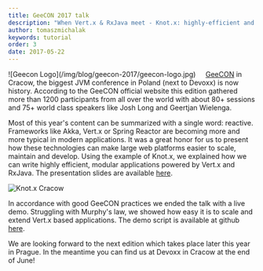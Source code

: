 ```yaml
---
title: GeeCON 2017 talk
description: "When Vert.x & RxJava meet - Knot.x: highly-efficient and scalable integration platform for modern websites"
author: tomaszmichalak
keywords: tutorial
order: 3
date: 2017-05-22
---
```

<div style="float: left; padding-right: 20px">
![Geecon Logo](/img/blog/geecon-2017/geecon-logo.jpg)
</div>

[GeeCON](https://2017.geecon.org/) in Cracow, the biggest JVM conference in Poland (next to Devoxx) is now history. According to the GeeCON official website this edition gathered more than 1200 participants from all over the world with about 80+ sessions and 75+ world class speakers like Josh Long and Geertjan Wielenga.
 
Most of this year's content can be summarized with a single word: reactive. Frameworks like Akka, Vert.x or Spring Reactor are becoming more and more typical in modern applications. It was a great honor for us to present how these technologies can make large web platforms easier to scale, maintain and develop. Using the example of Knot.x, we explained how we can write highly efficient, modular applications powered by Vert.x and RxJava. The presentation slides are available [here](https://www.slideshare.net/TomaszMichalak1/knotx-when-vertx-and-rxjava-meet).

![Knot.x Cracow](/img/blog/geecon-2017/geecon-knotx-cracow.jpg)

In accordance with good GeeCON practices we ended the talk with a live demo. Struggling with Murphy's law, we showed how easy it is to scale and extend Vert.x based applications. The demo script is available at github [here](https://github.com/Knotx/knotx-tutorials/tree/master/conferences/geecon2017).
 
We are looking forward to the next edition which takes place later this year in Prague. In the meantime you can find us at Devoxx in Cracow at the end of June!
